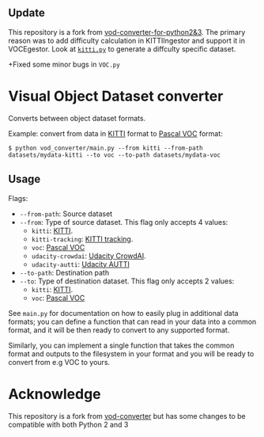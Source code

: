 ## Update
This repository is a fork from [vod-converter-for-python2&3](https://github.com/nghiattran/vod-converter). The primary reason was to add difficulty calculation in KITTIIngestor and support it in VOCEgestor. Look at [`kitti.py`](https://github.com/jareerahsan/vod-converter/blob/286e33ca5fde426f5bc043281d43cd5241ccb395/vod_converter/kitti.py#L127) to generate a diffculty specific dataset.

+Fixed some minor bugs in `VOC.py`

# Visual Object Dataset converter

Converts between object dataset formats.

Example: convert from data in [KITTI](http://www.cvlibs.net/datasets/kitti/eval_object.php) format to
[Pascal VOC](http://host.robots.ox.ac.uk/pascal/VOC/voc2012/htmldoc/index.html) format:

```
$ python vod_converter/main.py --from kitti --from-path datasets/mydata-kitti --to voc --to-path datasets/mydata-voc
```

## Usage

Flags:

* `--from-path`: Source dataset
* `--from`: Type of source dataset. This flag only accepts 4 values:
    * `kitti`: [KITTI](http://www.cvlibs.net/datasets/kitti/eval_object.php).
    * `kitti-tracking`: [KITTI tracking](http://www.cvlibs.net/datasets/kitti/eval_tracking.php).
    * `voc`: [Pascal VOC](http://host.robots.ox.ac.uk/pascal/VOC/voc2012/htmldoc/index.html)
    * `udacity-crowdai`: [Udacity CrowdAI](https://github.com/udacity/self-driving-car/tree/master/annotations#dataset-1).
    * `udacity-autti`: [Udacity AUTTI](https://github.com/udacity/self-driving-car/tree/master/annotations#dataset-2)
* `--to-path`: Destination path
* `--to`: Type of destination dataset. This flag only accepts 2 values:
    * `kitti`: [KITTI](http://www.cvlibs.net/datasets/kitti/eval_object.php).
    * `voc`: [Pascal VOC](http://host.robots.ox.ac.uk/pascal/VOC/voc2012/htmldoc/index.html)

See `main.py` for documentation on how to easily plug in additional data formats; you can define a function
that can read in your data into a common format, and it will be then ready to convert to any supported format.

Similarly, you can implement a single function that takes the common format and outputs to the filesystem in
your format and you will be ready to convert from e.g VOC to yours.


# Acknowledge

This repository is a fork from [vod-converter](https://github.com/umautobots/vod-converter) but has some 
changes to be compatible with both Python 2 and 3
